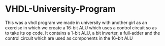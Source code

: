 # VHDL-University-Program
This was a vhdl program we made in university with another girl as an exercise in which we create a 16-bit ALU which uses a control circuit so as to take its op code.
It contains a 1-bit ALU, a bit inverter, a full-adder and the control circuit which are used as components in the 16-bit ALU
